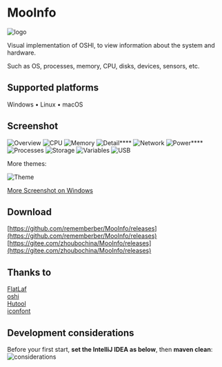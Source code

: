 # MooInfo
![logo](assets/logo/MooInfo.svg)

Visual implementation of OSHI, to view information about the system and hardware.

Such as OS, processes, memory, CPU, disks, devices, sensors, etc.
## Supported platforms
Windows • Linux • macOS

## Screenshot
![Overview](screenshot/overview_mac.png)
![CPU](screenshot/cpu_mac.png)
![Memory](screenshot/memory_mac.png)
![Detail](screenshot/detail_mac.png)****
![Network](screenshot/network_mac.png)
![Power](screenshot/power_mac.png)****
![Processes](screenshot/processes_mac.png)
![Storage](screenshot/storage_mac.png)
![Variables](screenshot/variables_mac.png)
![USB](screenshot/usb_windows.png)

More themes:

![Theme](screenshot/theme_windows.png)

[More Screenshot on Windows](screenshot/)
## Download
[https://github.com/rememberber/MooInfo/releases](https://github.com/rememberber/MooInfo/releases)  
[https://gitee.com/zhoubochina/MooInfo/releases](https://gitee.com/zhoubochina/MooInfo/releases)  

## Thanks to
[FlatLaf](https://github.com/JFormDesigner/FlatLaf)  
[oshi](https://github.com/oshi/oshi)  
[Hutool](http://hutool.cn/)  
[iconfont](https://www.iconfont.cn/)  

## Development considerations
Before your first start, **set the IntelliJ IDEA as below**, then **maven clean**:
![considerations](assets/material/gui_build.png)